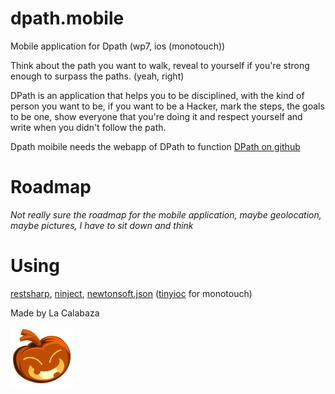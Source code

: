 dpath.mobile
========

Mobile application for Dpath (wp7, ios (monotouch))

Think about the path you want to walk, reveal to yourself if you're strong enough to surpass the paths. (yeah, right)

DPath is an application that helps you to be disciplined, with the kind of person you want to be, if you want to be a Hacker, mark the steps, the goals to be one, show everyone that you're doing it and respect yourself and write when you didn't follow the path.

Dpath moibile needs the webapp of DPath to function [DPath on github](https://github.com/jjchiw/dpath)

Roadmap
=====
*Not really sure the roadmap for the mobile application, maybe geolocation, maybe pictures, I have to sit down and think*

Using
===
[restsharp](http://restsharp.org/),  [ninject](http://www.ninject.org/),  [newtonsoft.json](http://james.newtonking.com/projects/json-net.aspx) ([tinyioc](https://github.com/grumpydev/TinyIoC) for monotouch)



Made by La Calabaza

![La Calabaza](https://github.com/jjchiw/dpath/raw/master/calabaza.png "La Calabaza")